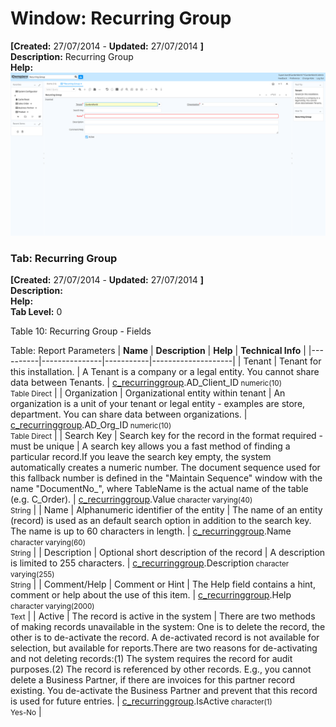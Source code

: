 # Window: Recurring Group

**[Created:** 27/07/2014 - **Updated:** 27/07/2014 **]**  
**Description:** Recurring Group  
**Help:**   
![](/img/docs/manual/RecurringGroup-Window_iDempiere_v12.0.0.png)

### Tab: Recurring Group

**[Created:** 27/07/2014 - **Updated:** 27/07/2014 **]**   
**Description:**   
**Help:**   
**Tab Level:** 0

Table 10: Recurring Group - Fields 

Table: Report Parameters
| **Name** | **Description** | **Help** | **Technical Info** |
|----------|---------------|-----------|--------------------|
| Tenant | Tenant for this installation. | A Tenant is a company or a legal entity. You cannot share data between Tenants. | [c_recurringgroup](https://idempiere-schemaspy.muriloht.com/adempiere/tables/c_recurringgroup.html).AD_Client_ID<small> numeric(10) <br/> Table Direct</small> | 
| Organization | Organizational entity within tenant | An organization is a unit of your tenant or legal entity - examples are store, department. You can share data between organizations. | [c_recurringgroup](https://idempiere-schemaspy.muriloht.com/adempiere/tables/c_recurringgroup.html).AD_Org_ID<small> numeric(10) <br/> Table Direct</small> | 
| Search Key | Search key for the record in the format required - must be unique | A search key allows you a fast method of finding a particular record.If you leave the search key empty, the system automatically creates a numeric number.  The document sequence used for this fallback number is defined in the &quot;Maintain Sequence&quot; window with the name &quot;DocumentNo_&quot;, where TableName is the actual name of the table (e.g. C_Order). | [c_recurringgroup](https://idempiere-schemaspy.muriloht.com/adempiere/tables/c_recurringgroup.html).Value<small> character varying(40) <br/> String</small> | 
| Name | Alphanumeric identifier of the entity | The name of an entity (record) is used as an default search option in addition to the search key. The name is up to 60 characters in length. | [c_recurringgroup](https://idempiere-schemaspy.muriloht.com/adempiere/tables/c_recurringgroup.html).Name<small> character varying(60) <br/> String</small> | 
| Description | Optional short description of the record | A description is limited to 255 characters. | [c_recurringgroup](https://idempiere-schemaspy.muriloht.com/adempiere/tables/c_recurringgroup.html).Description<small> character varying(255) <br/> String</small> | 
| Comment/Help | Comment or Hint | The Help field contains a hint, comment or help about the use of this item. | [c_recurringgroup](https://idempiere-schemaspy.muriloht.com/adempiere/tables/c_recurringgroup.html).Help<small> character varying(2000) <br/> Text</small> | 
| Active | The record is active in the system | There are two methods of making records unavailable in the system: One is to delete the record, the other is to de-activate the record. A de-activated record is not available for selection, but available for reports.There are two reasons for de-activating and not deleting records:(1) The system requires the record for audit purposes.(2) The record is referenced by other records. E.g., you cannot delete a Business Partner, if there are invoices for this partner record existing. You de-activate the Business Partner and prevent that this record is used for future entries. | [c_recurringgroup](https://idempiere-schemaspy.muriloht.com/adempiere/tables/c_recurringgroup.html).IsActive<small> character(1) <br/> Yes-No</small> | 


